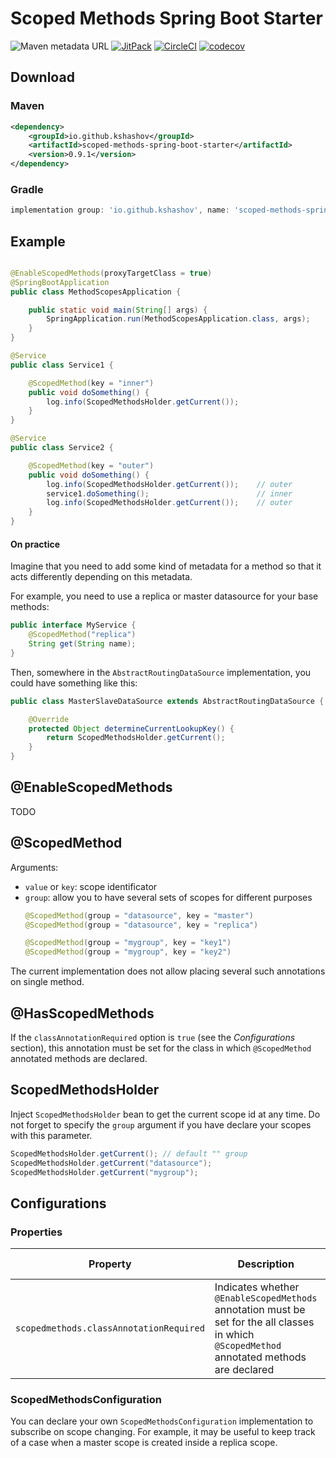 # Scoped Methods Spring Boot Starter
![Maven metadata URL](https://img.shields.io/maven-metadata/v?color=green&label=Maven%20Central&metadataUrl=https%3A%2F%2Frepo1.maven.org%2Fmaven2%2Fio%2Fgithub%2Fkshashov%2Fscoped-methods-spring-boot-starter%2Fmaven-metadata.xml)
[![JitPack](https://jitpack.io/v/kshashov/scoped-methods.svg)](https://jitpack.io/#kshashov/scoped-methods)
[![CircleCI](https://circleci.com/gh/kshashov/scoped-methods.svg?style=svg)](https://circleci.com/gh/kshashov/scoped-methods)
[![codecov](https://codecov.io/gh/kshashov/scoped-methods/branch/main/graph/badge.svg?token=QMR9GEVMSN)](https://codecov.io/gh/kshashov/scoped-methods)
## Download
### Maven
```xml
<dependency>
    <groupId>io.github.kshashov</groupId>
    <artifactId>scoped-methods-spring-boot-starter</artifactId>
    <version>0.9.1</version>
</dependency>
```

### Gradle
```groovy
implementation group: 'io.github.kshashov', name: 'scoped-methods-spring-boot-starter', version: '0.9.1'
```
## Example

```java

@EnableScopedMethods(proxyTargetClass = true)
@SpringBootApplication
public class MethodScopesApplication {

	public static void main(String[] args) {
		SpringApplication.run(MethodScopesApplication.class, args);
	}
}

@Service
public class Service1 {

    @ScopedMethod(key = "inner")
    public void doSomething() {
        log.info(ScopedMethodsHolder.getCurrent());
    }
}

@Service
public class Service2 {

    @ScopedMethod(key = "outer")
    public void doSomething() {
        log.info(ScopedMethodsHolder.getCurrent());    // outer
        service1.doSomething();                        // inner
        log.info(ScopedMethodsHolder.getCurrent());    // outer
    }
}
```
#### On practice
Imagine that you need to add some kind of metadata for a method so that it acts differently depending on this metadata.
 
For example, you need to use a replica or master datasource for your base methods:
```java
public interface MyService {
    @ScopedMethod("replica")
    String get(String name);
}
```
Then, somewhere in the `AbstractRoutingDataSource` implementation, you could have something like this:
```java
public class MasterSlaveDataSource extends AbstractRoutingDataSource {

    @Override
    protected Object determineCurrentLookupKey() {
        return ScopedMethodsHolder.getCurrent();
    }
}
```

## @EnableScopedMethods
TODO

## @ScopedMethod
Arguments:
* `value` or `key`: scope identificator
* `group`: allow you to have several sets of scopes for different purposes
    ```java
    @ScopedMethod(group = "datasource", key = "master")
    @ScopedMethod(group = "datasource", key = "replica")
    
    @ScopedMethod(group = "mygroup", key = "key1")
    @ScopedMethod(group = "mygroup", key = "key2")
    ```
The current implementation does not allow placing several such annotations on single method.

## @HasScopedMethods
If the `classAnnotationRequired` option is `true` (see the _Configurations_ section), this annotation must be set for the class in which `@ScopedMethod` annotated methods are declared.

## ScopedMethodsHolder
Inject `ScopedMethodsHolder` bean to get the current scope id at any time. Do not forget to specify the `group` argument if you have declare your scopes with this parameter.
```java
ScopedMethodsHolder.getCurrent(); // default "" group
ScopedMethodsHolder.getCurrent("datasource");
ScopedMethodsHolder.getCurrent("mygroup");
```
## Configurations

### Properties
Property | Description | Default value
--- | ---| --- 
|`scopedmethods.classAnnotationRequired`|Indicates whether `@EnableScopedMethods` annotation must be set for the all classes in which `@ScopedMethod` annotated methods are declared|`false`

### ScopedMethodsConfiguration

You can declare your own `ScopedMethodsConfiguration` implementation to subscribe on scope changing. For example, it may be useful to keep track of a case when a master scope is created inside a replica scope.

